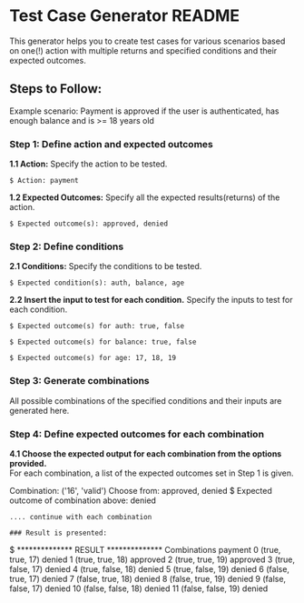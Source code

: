 # Test Case Generator README

This generator helps you to create test cases for various scenarios based on one(!) action with multiple returns and specified conditions and their expected outcomes.

## Steps to Follow:

Example scenario: Payment is approved if the user is authenticated, has enough balance and is >= 18 years old

### Step 1: Define action and expected outcomes

**1.1 Action:** 
Specify the action to be tested.  
```
$ Action: payment
```

**1.2 Expected Outcomes:** 
Specify all the expected results(returns) of the action.  
```
$ Expected outcome(s): approved, denied
```

### Step 2: Define conditions
**2.1 Conditions:** 
Specify the conditions to be tested.  
```
$ Expected condition(s): auth, balance, age 
```

**2.2 Insert the input to test for each condition.**
Specify the inputs to test for each condition.
```
$ Expected outcome(s) for auth: true, false
```
```
$ Expected outcome(s) for balance: true, false
```
```
$ Expected outcome(s) for age: 17, 18, 19
```

### Step 3: Generate combinations
All possible combinations of the specified conditions and their inputs are generated here.


### Step 4: Define expected outcomes for each combination
**4.1 Choose the expected output for each combination from the options provided.**  
For each combination, a list of the expected outcomes set in Step 1 is given.

Combination: ('16', 'valid')
Choose from: approved, denied
$ Expected outcome of combination above: denied
```
.... continue with each combination

### Result is presented:
```

$ **************  RESULT  **************
          Combinations   payment
0     (true, true, 17)    denied
1     (true, true, 18)  approved
2     (true, true, 19)  approved
3    (true, false, 17)    denied
4    (true, false, 18)    denied
5    (true, false, 19)    denied
6    (false, true, 17)    denied
7    (false, true, 18)    denied
8    (false, true, 19)    denied
9   (false, false, 17)    denied
10  (false, false, 18)    denied
11  (false, false, 19)    denied
```

